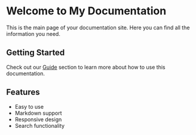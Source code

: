 # Welcome to My Documentation

This is the main page of your documentation site. Here you can find all the information you need.

## Getting Started

Check out our [Guide](/guide/) section to learn more about how to use this documentation.

## Features

- Easy to use
- Markdown support
- Responsive design
- Search functionality 